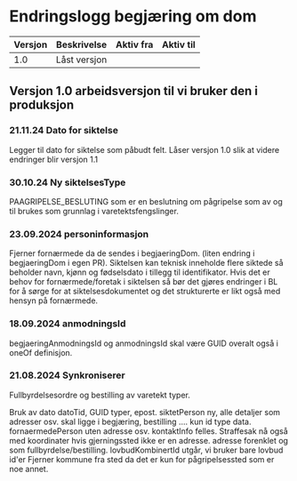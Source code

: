 # Endringslogg begjæring om dom

| Versjon | Beskrivelse  | Aktiv fra  | Aktiv til |
|---------|--------------|------------|----------|
| 1.0     | Låst versjon |            ||

## Versjon 1.0 arbeidsversjon til vi bruker den i produksjon
### 21.11.24 Dato for siktelse
Legger til dato for siktelse som påbudt felt.
Låser versjon 1.0 slik at videre endringer blir versjon 1.1
### 30.10.24 Ny siktelsesType
PAAGRIPELSE_BESLUTING som er en beslutning om pågripelse som av og til brukes som grunnlag i varetektsfengslinger.
### 23.09.2024 personinformasjon
Fjerner fornærmede da de sendes i begjaeringDom. (liten endring i begjaeringDom i egen PR).
Siktelsen kan teknisk inneholde flere siktede så beholder navn, kjønn og fødselsdato i tillegg til identifikator.
Hvis det er behov for fornærmede/foretak i siktelsen så bør det gjøres endringer i BL for å sørge for at
siktelsesdokumentet og det strukturerte er likt også med hensyn på fornærmede.
### 18.09.2024 anmodningsId
begjaeringAnmodningsId og anmodningsId skal være GUID overalt også i oneOf definisjon.
### 21.08.2024 Synkroniserer 
Fullbyrdelsesordre og bestilling av varetekt typer.

Bruk av dato datoTid, GUID typer, epost.
siktetPerson ny, alle detaljer som adresser osv. skal ligge i begjæring, bestilling ....
kun id type data.
fornaermedePerson uten adresse osv. 
kontaktInfo felles.
Straffesak nå også med koordinater hvis gjerningssted ikke er en adresse.
adresse forenklet og som fullbyrdelse/bestilling.
lovbudKombinertId utgår, vi bruker bare lovbud id'er
Fjerner kommune fra sted da det er kun for pågripelsessted som er noe annet.